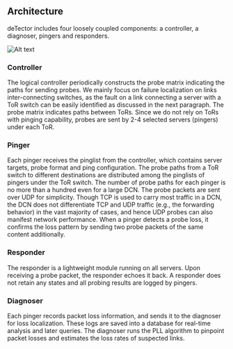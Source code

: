 ## Architecture

deTector includes four loosely coupled components: a controller, a diagnoser, pingers and responders.

![Alt text](https://github.com/yhpeng-git/deTector/blob/master/documentation/System_Architecture.png?raw=true "deTector Architecture")


### Controller

The logical controller periodically constructs the probe matrix indicating the paths for sending probes. We mainly focus on failure localization on links inter-connecting switches, as the fault on a link connecting a server with a ToR switch can be easily identified as discussed in the next paragraph. The probe matrix indicates paths between ToRs. Since we do not rely on ToRs with pinging capability, probes are sent by 2-4 selected servers (pingers) under each ToR.


### Pinger

Each pinger receives the pinglist from the controller, which contains server targets, probe format and ping configuration. The probe paths from a ToR switch to different destinations are distributed among the pinglists of pingers under the ToR switch. The number of probe paths for each pinger is no more than a hundred even for a large DCN. The probe packets are sent over UDP for simplicity. Though TCP is used to carry most traffic in a DCN, the DCN does not differentiate TCP and UDP traffic (e.g., the forwarding behavior) in the vast majority of cases, and hence UDP probes can also manifest network performance. When a pinger detects a probe loss, it confirms the loss pattern by sending two probe packets of the same content additionally.

### Responder

The responder is a lightweight module running on all servers. Upon receiving a probe packet, the responder echoes it back. A responder does not retain any states and all probing results are logged by pingers.


### Diagnoser

Each pinger records packet loss information, and sends it to the diagnoser for loss localization. These logs are saved into a database for real-time analysis and later queries. The diagnoser runs the PLL algorithm to pinpoint packet losses and estimates the loss rates of suspected links.

